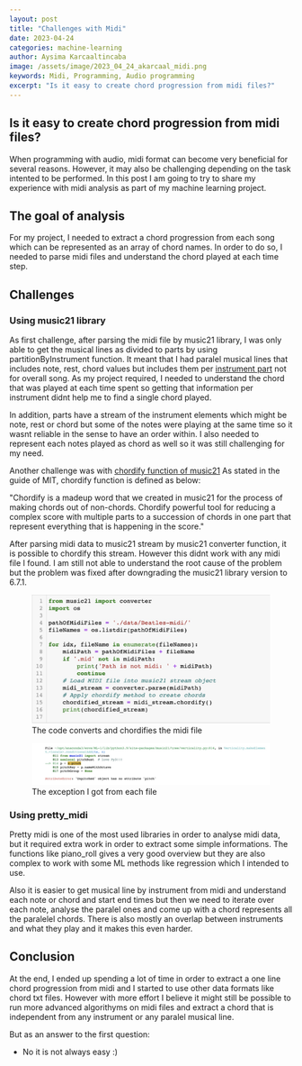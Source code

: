 ```yaml
---
layout: post
title: "Challenges with Midi"
date: 2023-04-24
categories: machine-learning
author: Aysima Karcaaltincaba
image: /assets/image/2023_04_24_akarcaal_midi.png
keywords: Midi, Programming, Audio programming
excerpt: "Is it easy to create chord progression from midi files?"
---
```


## Is it easy to create chord progression from midi files?

When programming with audio, midi format can become very beneficial for several reasons. However, it may also be challenging depending on the task intented to be performed. In this post I am going to try to share my experience with midi analysis as part of my machine learning project.


## The goal of analysis

For my project, I needed to extract a chord progression from each song which can be represented as an array of chord names. In order to do so, I needed to parse midi files and understand the chord played at each time step. 

## Challenges

### Using music21 library

As first challenge, after parsing the midi file by music21 library, I was only able to get the musical lines as divided to parts by using partitionByInstrument function. It meant that I had paralel musical lines that includes note, rest, chord values but includes them per [instrument part](https://web.mit.edu/music21/doc/moduleReference/moduleInstrument.html) not for overall song. As my project required, I needed to understand the chord that was played at each time spent so getting that information per instrument didnt help me to find a single chord played. 

In addition, parts have a stream of the instrument elements which might be note, rest or chord but some of the notes were playing at the same time so it wasnt reliable in the sense to have an order within. I also needed to represent each notes played as chord as well so it was still challenging for my need.

Another challenge was with [chordify function of music21](https://web.mit.edu/music21/doc/usersGuide/usersGuide_09_chordify.html) As stated in the guide of MIT, chordify function is defined as below: 

"Chordify is a madeup word that we created in music21 for the process of making chords out of non-chords. Chordify powerful tool for reducing a complex score with multiple parts to a succession of chords in one part that represent everything that is happening in the score." 

After parsing midi data to music21 stream by music21 converter function, it is possible to chordify this stream. However this didnt work with any midi file I found. I am still not able to understand the root cause of the problem but the problem was fixed after downgrading the music21 library version to 6.7.1.


<figure style="float: none">
   <img
      src="/assets/image/2023_04_24_akarcaal_code.jpg"/>
   <figcaption>The code converts and chordifies the midi file</figcaption>
</figure>


<figure style="float: none">
   <img
      src="/assets/image/2023_04_24_akarcaal_chordify.jpg"/>
   <figcaption>The exception I got from each file</figcaption>
</figure>


### Using pretty_midi

Pretty midi is one of the most used libraries in order to analyse midi data, but it required extra work in order to extract some simple informations. The functions like piano_roll gives a very good overview but they are also complex to work with some ML methods like regression which I intended to use. 

Also it is easier to get musical line by instrument from midi and understand each note or chord and start end times but then we need to iterate over each note, analyse the paralel ones and come up with a chord represents all the paralelel chords. There is also mostly an overlap between instruments and what they play and it makes this even harder.


## Conclusion

At the end, I ended up spending a lot of time in order to extract a one line chord progression from midi and I started to use other data formats like chord txt files. However with more effort I believe it might still be possible to run more advanced algorithyms on midi files and extract a chord that is independent from any instrument or any paralel musical line.

But as an answer to the first question:
- No it is not always easy :) 